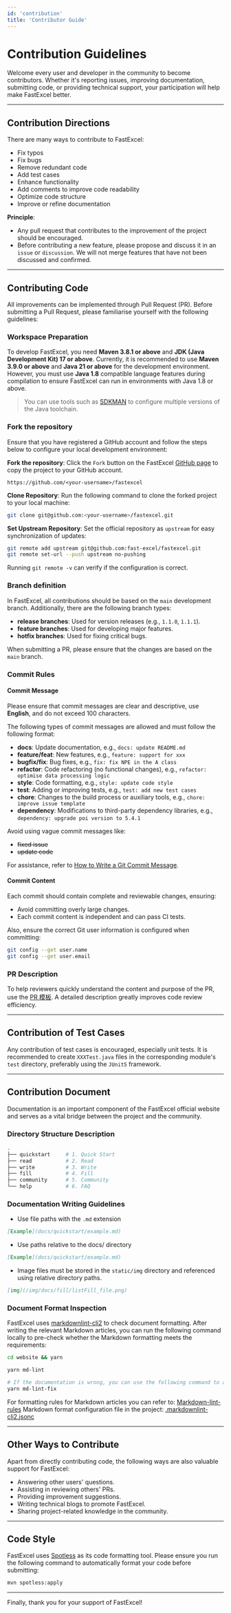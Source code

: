 ```yaml
---
id: 'contribution'
title: 'Contributor Guide'
---
```


# Contribution Guidelines

Welcome every user and developer in the community to become contributors. Whether it's reporting issues, improving documentation, submitting code, or providing technical support, your participation will help make FastExcel better.

---

## Contribution Directions

There are many ways to contribute to FastExcel:

- Fix typos
- Fix bugs
- Remove redundant code
- Add test cases
- Enhance functionality
- Add comments to improve code readability
- Optimize code structure
- Improve or refine documentation

**Principle**:
- Any pull request that contributes to the improvement of the project should be encouraged.
- Before contributing a new feature, please propose and discuss it in an `issue` or `discussion`. We will not merge features that have not been discussed and confirmed.

---

## Contributing Code

All improvements can be implemented through Pull Request (PR). Before submitting a Pull Request, please familiarise yourself with the following guidelines:

### Workspace Preparation

To develop FastExcel, you need **Maven 3.8.1 or above** and **JDK (Java Development Kit) 17 or above**. Currently, it is recommended to use **Maven 3.9.0 or above** and **Java 21 or above** for the development environment. However, you must use **Java 1.8** compatible language features during compilation to ensure FastExcel can run in environments with Java 1.8 or above.

> You can use tools such as [SDKMAN](https://sdkman.io/) to configure multiple versions of the Java toolchain.

### Fork the repository

Ensure that you have registered a GitHub account and follow the steps below to configure your local development environment:

**Fork the repository**: Click the `Fork` button on the FastExcel [GitHub page](https://github.com/fast-excel/fastexcel) to copy the project to your GitHub account.

```
https://github.com/<your-username>/fastexcel
```

**Clone Repository**: Run the following command to clone the forked project to your local machine:
```bash
git clone git@github.com:<your-username>/fastexcel.git
```

**Set Upstream Repository**: Set the official repository as `upstream` for easy synchronization of updates:
```bash
git remote add upstream git@github.com:fast-excel/fastexcel.git
git remote set-url --push upstream no-pushing
```

Running `git remote -v` can verify if the configuration is correct.


### Branch definition

In FastExcel, all contributions should be based on the `main` development branch. Additionally, there are the following branch types:

- **release branches**: Used for version releases (e.g., `1.1.0`, `1.1.1`).
- **feature branches**: Used for developing major features.
- **hotfix branches**: Used for fixing critical bugs.

When submitting a PR, please ensure that the changes are based on the `main` branch.

### Commit Rules

#### Commit Message

Please ensure that commit messages are clear and descriptive, use **English**, and do not exceed 100 characters.

The following types of commit messages are allowed and must follow the following format:

- **docs**: Update documentation, e.g., `docs: update README.md`
- **feature/feat**: New features, e.g., `feature: support for xxx`
- **bugfix/fix**: Bug fixes, e.g., `fix: fix NPE in the A class`
- **refactor**: Code refactoring (no functional changes), e.g., `refactor: optimise data processing logic`
- **style**: Code formatting, e.g., `style: update code style`
- **test**: Adding or improving tests, e.g., `test: add new test cases`
- **chore**: Changes to the build process or auxiliary tools, e.g., `chore: improve issue template`
- **dependency**: Modifications to third-party dependency libraries, e.g., `dependency: upgrade poi version to 5.4.1`

Avoid using vague commit messages like:

- ~~fixed issue~~
- ~~update code~~

For assistance, refer to [How to Write a Git Commit Message](http://chris.beams.io/posts/git-commit/).

#### Commit Content

Each commit should contain complete and reviewable changes, ensuring:

- Avoid committing overly large changes.
- Each commit content is independent and can pass CI tests.

Also, ensure the correct Git user information is configured when committing:

```bash
git config --get user.name
git config --get user.email
```

### PR Description

To help reviewers quickly understand the content and purpose of the PR, use the  [PR 模板](https://github.com/fast-excel/fastexcel/blob/main/.github/pull_request_template.md). A detailed description greatly improves code review efficiency.

---

## Contribution of Test Cases

Any contribution of test cases is encouraged, especially unit tests. It is recommended to create `XXXTest.java` files in the corresponding module's `test` directory, preferably using the `JUnit5` framework.

---

## Contribution Document

Documentation is an important component of the FastExcel official website and serves as a vital bridge between the project and the community.

### Directory Structure Description

```bash
.
├── quickstart     # 1. Quick Start
├── read           # 2. Read
├── write          # 3. Write
├── fill           # 4. Fill
├── community      # 5. Community
└── help           # 6. FAQ
```

### Documentation Writing Guidelines

- Use file paths with the `.md` extension
```markdown
[Example](docs/quickstart/example.md)
```

- Use paths relative to the docs/ directory
```markdown
[Example](docs/quickstart/example.md)
```

- Image files must be stored in the `static/img` directory and referenced using relative directory paths.
```markdown
[img](/img/docs/fill/listFill_file.png)
```

### Document Format Inspection

FastExcel uses [markdownlint-cli2](https://github.com/DavidAnson/markdownlint-cli2) to check document formatting. After writing the relevant Markdown articles, you can run the following command locally to pre-check whether the Markdown formatting meets the requirements:

```bash
cd website && yarn

yarn md-lint

# If the documentation is wrong, you can use the following command to attempt an automatic repair.
yarn md-lint-fix
```

For formatting rules for Markdown articles you can refer to: [Markdown-lint-rules](https://github.com/DavidAnson/markdownlint/blob/main/doc/Rules.md)
Markdown format configuration file in the project: [.markdownlint-cli2.jsonc](https://github.com/fast-excel/fastexcel/blob/main/website/.markdownlint-cli2.jsonc)

---

## Other Ways to Contribute

Apart from directly contributing code, the following ways are also valuable support for FastExcel:

- Answering other users' questions.
- Assisting in reviewing others' PRs.
- Providing improvement suggestions.
- Writing technical blogs to promote FastExcel.
- Sharing project-related knowledge in the community.

---

## Code Style

FastExcel uses [Spotless](https://github.com/diffplug/spotless) as its code formatting tool. Please ensure you run the following command to automatically format your code before submitting:

```bash
mvn spotless:apply
```

---

Finally, thank you for your support of FastExcel!
